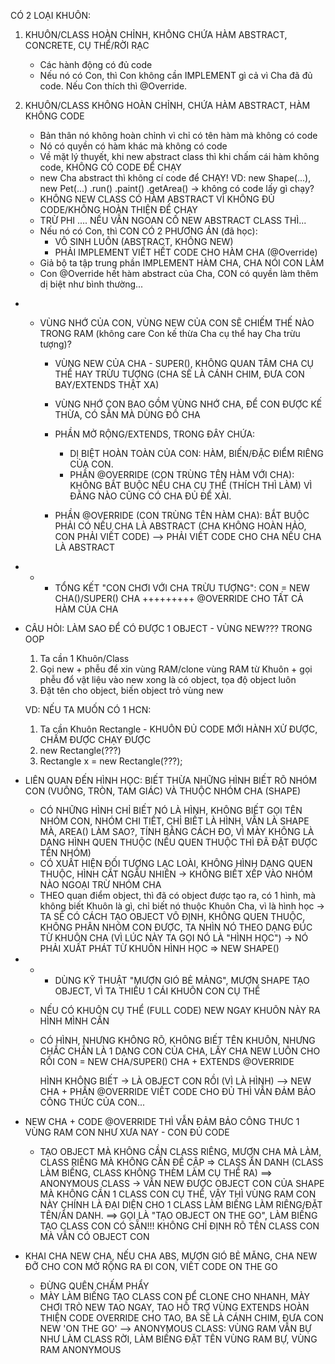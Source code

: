 CÓ 2 LOẠI KHUÔN:

1. KHUÔN/CLASS HOÀN CHỈNH, KHÔNG CHỨA HÀM ABSTRACT, CONCRETE, CỤ THỂ/RỜI RẠC

   - Các hành động có đủ code
   - Nếu nó có Con, thì Con không cần IMPLEMENT gì cả vì Cha đã đủ code. Nếu Con thích thì @Override.

2. KHUÔN/CLASS KHÔNG HOÀN CHỈNH, CHỨA HÀM ABSTRACT, HÀM KHÔNG CODE

   - Bản thân nó không hoàn chỉnh vì chỉ có tên hàm mà không có code
   - Nó có quyền có hàm khác mà không có code
   - Về mặt lý thuyết, khi new abstract class thì khi chấm cái hàm không code, KHÔNG CÓ CODE ĐỂ CHẠY
   - new Cha abstract thì không cí code để CHẠY!
     VD: new Shape(...), new Pet(...) .run() .paint() .getArea() -> không có code lấy gì chạy?
   - KHÔNG NEW CLASS CÓ HÀM ABSTRACT VÌ KHÔNG ĐỦ CODE/KHÔNG HOÀN THIỆN ĐỂ CHẠY

   * TRỪ PHI .... NẾU VẪN NGOAN CỐ NEW ABSTRACT CLASS THÌ...

   - Nếu nó có Con, thì CON CÓ 2 PHƯƠNG ÁN (đã học):
     - VÔ SINH LUÔN (ABSTRACT, KHÔNG NEW)
     - PHẢI IMPLEMENT VIẾT HẾT CODE CHO HÀM CHA (@Override)
   - Giả bộ ta tập trung phần IMPLEMENT HÀM CHA, CHA NÓI CON LÀM
   - Con @Override hết hàm abstract của Cha, CON có quyền làm thêm dị biệt như bình thường...

* * VÙNG NHỚ CỦA CON, VÙNG NEW CỦA CON SẼ CHIẾM THẾ NÀO TRONG RAM (không care Con kế thừa Cha cụ thể hay Cha trừu tượng)?

    - VÙNG NEW CỦA CHA - SUPER(), KHÔNG QUAN TÂM CHA CỤ THỂ HAY TRỪU TƯỢNG (CHA SẼ LÀ CÁNH CHIM, ĐƯA CON BAY/EXTENDS THẬT XA)
    - VÙNG NHỚ CON BAO GỒM VÙNG NHỚ CHA, ĐỂ CON ĐƯỢC KẾ THỪA, CÓ SẴN MÀ DÙNG ĐỒ CHA

    - PHẦN MỞ RỘNG/EXTENDS, TRONG ĐÂY CHỨA:
        + DỊ BIỆT HOÀN TOÀN CỦA CON: HÀM, BIẾN/ĐẶC ĐIỂM RIÊNG CỦA CON.
        + PHẦN @OVERRIDE (CON TRÙNG TÊN HÀM VỚI CHA): KHÔNG BẮT BUỘC NẾU CHA CỤ THỂ (THÍCH THÌ LÀM) VÌ ĐẰNG NÀO CŨNG CÓ CHA ĐỦ ĐỂ XÀI.

    - PHẦN @OVERRIDE (CON TRÙNG TÊN HÀM CHA): BẮT BUỘC PHẢI CÓ NẾU CHA LÀ ABSTRACT (CHA KHÔNG HOÀN HẢO, CON PHẢI VIẾT CODE)
        --> PHẢI VIẾT CODE CHO CHA NẾU CHA LÀ ABSTRACT

* * *  TỔNG KẾT "CON CHƠI VỚI CHA TRỪU TƯỢNG":
CON = NEW CHA()/SUPER() CHA +++++++++ @OVERRIDE CHO TẤT CẢ HÀM CỦA CHA

* CÂU HỎI: LÀM SAO ĐỂ CÓ ĐƯỢC 1 OBJECT - VÙNG NEW??? TRONG OOP
  1. Ta cần 1 Khuôn/Class
  2. Gọi new + phễu để xin vùng RAM/clone vùng RAM từ Khuôn + gọi phễu đổ vật liệu vào new xong là có object, tọa độ object luôn
  3. Đặt tên cho object, biến object trỏ vùng new

  VD: NẾU TA MUỐN CÓ 1 HCN:
    1. Ta cần Khuôn Rectangle - KHUÔN ĐỦ CODE MỚI HÀNH XỬ ĐƯỢC, CHẤM ĐƯỢC CHẠY ĐƯỢC
    2. new Rectangle(???)
    3. Rectangle x = new Rectangle(???);

* LIÊN QUAN ĐẾN HÌNH HỌC: BIẾT THỪA NHỮNG HÌNH BIẾT RÕ NHÓM CON (VUÔNG, TRÒN, TAM GIÁC) VÀ THUỘC NHÓM CHA (SHAPE)
  - CÓ NHỮNG HÌNH CHỈ BIẾT NÓ LÀ HÌNH, KHÔNG BIẾT GỌI TÊN NHÓM CON, NHÓM CHI TIẾT, CHỈ BIẾT LÀ HÌNH, VẪN LÀ SHAPE MÀ, AREA() LÀM SAO?, TÍNH BẰNG CÁCH ĐO, VÌ MÀY KHÔNG LÀ DẠNG HÌNH QUEN THUỘC (NẾU QUEN THUỘC THÌ ĐÃ ĐẶT ĐƯỢC TÊN NHÓM)
  - CÓ XUẤT HIỆN ĐỐI TƯỢNG LẠC LOÀI, KHÔNG HÌNH DẠNG QUEN THUỘC, HÌNH CẮT NGẪU NHIÊN -> KHÔNG BIẾT XẾP VÀO NHÓM NÀO NGOẠI TRỪ NHÓM CHA

  * THEO quan điểm object, thì đã có object được tạo ra, có 1 hình, mà không biết Khuôn là gì, chỉ biết nó thuộc Khuôn Cha, vì là hình học
    -> TA SẼ CÓ CÁCH TẠO OBJECT VÔ ĐỊNH, KHÔNG QUEN THUỘC, KHÔNG PHÂN NHÓM CON ĐƯỢC, TA NHÌN NÓ THEO DẠNG ĐÚC TỪ KHUÔN CHA (VÌ LÚC NÀY TA GỌI NÓ LÀ "HÌNH HỌC") -> NÓ PHẢI XUẤT PHÁT TỪ KHUÔN HÌNH HỌC => NEW SHAPE() 

* * * DÙNG KỸ THUẬT "MƯỢN GIÓ BẺ MẢNG", MƯỢN SHAPE TẠO OBJECT, VÌ TA THIẾU 1 CÁI KHUÔN CON CỤ THỂ
  - NẾU CÓ KHUÔN CỤ THỂ (FULL CODE) NEW NGAY KHUÔN NÀY RA HÌNH MÌNH CẦN
  - CÓ HÌNH, NHƯNG KHÔNG RÕ, KHÔNG BIẾT TÊN KHUÔN, NHƯNG CHẮC CHẮN LÀ 1 DẠNG CON CỦA CHA, LẤY CHA NEW LUÔN CHO RỒI
    CON = NEW CHA/SUPER() CHA + EXTENDS @OVERRIDE

    HÌNH KHÔNG BIẾT -> LÀ OBJECT CON RỒI (VÌ LÀ HÌNH) --> NEW CHA + PHẦN @OVERRIDE VIẾT CODE CHO ĐỦ THÌ VẪN ĐẢM BẢO CÔNG THỨC CỦA CON...

* NEW CHA + CODE @OVERRIDE THÌ VẪN ĐẢM BẢO CÔNG THƯC 1 VÙNG RAM CON NHƯ XƯA NAY - CON ĐỦ CODE
    - TẠO OBJECT MÀ KHÔNG CẦN CLASS RIÊNG, MƯỢN CHA MÀ LÀM, CLASS RIÊNG MÀ KHÔNG CẦN ĐỀ CẬP => CLASS ẨN DANH (CLASS LÀM BIẾNG, CLASS KHÔNG THÈM LÀM CỤ THỂ RA) ==> ANONYMOUS CLASS
    -> VẪN NEW ĐƯỢC OBJECT CON CỦA SHAPE MÀ KHÔNG CẦN 1 CLASS CON CỤ THỂ, VẬY THÌ VÙNG RAM CON NÀY CHÍNH LÀ ĐẠI DIỆN CHO 1 CLASS LÀM BIẾNG LÀM RIÊNG/ĐẶT TÊN/ẨN DANH.
    ==> GỌI LÀ "TẠO OBJECT ON THE GO", LÀM BIẾNG TẠO CLASS CON CÓ SẴN!!!
        KHÔNG CHỈ ĐỊNH RÕ TÊN CLASS CON MÀ VẪN CÓ OBJECT CON

* KHAI CHA NEW CHA, NẾU CHA ABS, MƯỢN GIÓ BẺ MĂNG, CHA NEW ĐỠ CHO CON MỞ RỘNG RA ĐI CON, VIẾT CODE ON THE GO
  - ĐỪNG QUÊN CHẤM PHẨY
  - MÀY LÀM BIẾNG TẠO CLASS CON ĐỂ CLONE CHO NHANH, MÀY CHƠI TRÒ NEW TAO NGAY, TAO HỖ TRỢ VÙNG EXTENDS HOÀN THIỆN CODE OVERRIDE CHO TAO, BA SẼ LÀ CÁNH CHIM, ĐƯA CON NEW 'ON THE GO'
    --> ANONYMOUS CLASS: VÙNG RAM VẪN BỰ NHƯ LÀM CLASS RỜI, LÀM BIẾNG ĐẶT TÊN VÙNG RAM BỰ, VÙNG RAM ANONYMOUS
  